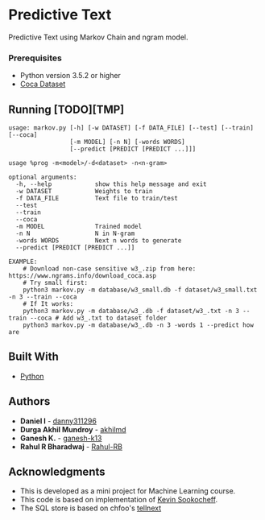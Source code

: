 # Predictive Text

Predictive Text using Markov Chain and ngram model.

### Prerequisites

* Python version 3.5.2 or higher
* [Coca Dataset](https://www.ngrams.info/download_coca.asp)

## Running [TODO][TMP]

``` 
usage: markov.py [-h] [-w DATASET] [-f DATA_FILE] [--test] [--train] [--coca]
                 [-m MODEL] [-n N] [-words WORDS]
                 [--predict [PREDICT [PREDICT ...]]]

usage %prog -m<model>/-d<dataset> -n<n-gram>

optional arguments:
  -h, --help            show this help message and exit
  -w DATASET            Weights to train
  -f DATA_FILE          Text file to train/test
  --test
  --train
  --coca
  -m MODEL              Trained model
  -n N                  N in N-gram
  -words WORDS          Next n words to generate
  --predict [PREDICT [PREDICT ...]]    

EXAMPLE:
	# Download non-case sensitive w3_.zip from here: https://www.ngrams.info/download_coca.asp
	# Try small first:
	python3 markov.py -m database/w3_small.db -f dataset/w3_small.txt -n 3 --train --coca
	# If It works:
	python3 markov.py -m database/w3_.db -f dataset/w3_.txt -n 3 --train --coca # Add w3_.txt to dataset folder
	python3 markov.py -m database/w3_.db -n 3 -words 1 --predict how are 
```

## Built With

* [Python](https://docs.python.org/3/)

## Authors

* **Daniel I** - [danny311296](https://github.com/danny311296)
* **Durga Akhil Mundroy** - [akhilmd](https://github.com/akhilmd)
* **Ganesh K.** - [ganesh-k13](https://github.com/ganesh-k13)
* **Rahul R Bharadwaj** - [Rahul-RB](https://github.com/Rahul-RB)


## Acknowledgments

* This is developed as a mini project for Machine Learning course.
* This code is based on implementation of [Kevin Sookocheff](https://sookocheff.com/post/nlp/ngram-modeling-with-markov-chains/).
* The SQL store is based on chfoo's [tellnext](https://github.com/chfoo/tellnext)